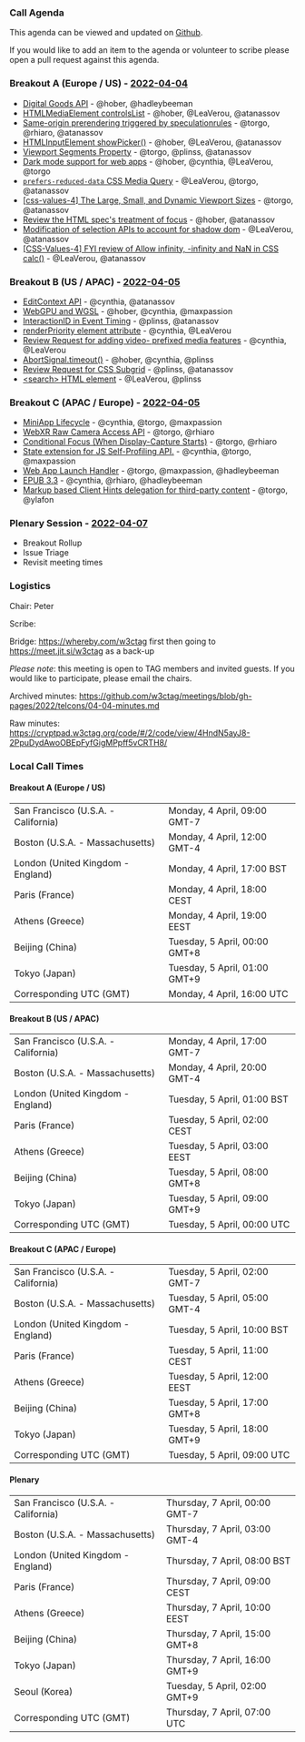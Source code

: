 ### Call Agenda

This agenda can be viewed and updated on [Github](https://github.com/w3ctag/meetings/blob/gh-pages/2022/telcons/04-04-agenda.md).

If you would like to add an item to the agenda or volunteer to scribe please open a pull request against this agenda.

### Breakout A (Europe / US) - [2022-04-04](https://www.timeanddate.com/worldclock/converter.html?iso=20220404T160000&p1=224&p2=43&p3=136&p4=195&p5=26&p6=33&p7=248&p8=235)

* [Digital Goods API](https://github.com/w3ctag/design-reviews/issues/571) - @hober, @hadleybeeman
* [HTMLMediaElement controlsList](https://github.com/w3ctag/design-reviews/issues/643) - @hober, @LeaVerou, @atanassov
* [Same-origin prerendering triggered by speculationrules](https://github.com/w3ctag/design-reviews/issues/667) - @torgo, @rhiaro, @atanassov
* [HTMLInputElement showPicker()](https://github.com/w3ctag/design-reviews/issues/688) - @hober, @LeaVerou, @atanassov
* [Viewport Segments Property](https://github.com/w3ctag/design-reviews/issues/689) - @torgo, @plinss, @atanassov
* [Dark mode support for web apps](https://github.com/w3ctag/design-reviews/issues/696) - @hober, @cynthia, @LeaVerou, @torgo
* [`prefers-reduced-data` CSS Media Query](https://github.com/w3ctag/design-reviews/issues/705) - @LeaVerou, @torgo, @atanassov
* [[css-values-4] The Large, Small, and Dynamic Viewport Sizes](https://github.com/w3ctag/design-reviews/issues/706) - @torgo, @atanassov
* [Review the HTML spec's treatment of focus](https://github.com/w3ctag/design-reviews/issues/468) - @hober, @atanassov
* [Modification of selection APIs to account for shadow dom](https://github.com/w3ctag/design-reviews/issues/694) - @LeaVerou, @atanassov
* [[CSS-Values-4] FYI review of Allow infinity, -infinity and NaN in CSS calc()](https://github.com/w3ctag/design-reviews/issues/708) - @LeaVerou, @atanassov

### Breakout B (US / APAC) - [2022-04-05](https://www.timeanddate.com/worldclock/converter.html?iso=20220405T000000&p1=224&p2=43&p3=136&p4=195&p5=26&p6=33&p7=248&p8=235)

* [EditContext API](https://github.com/w3ctag/design-reviews/issues/416) - @cynthia, @atanassov
* [WebGPU and WGSL](https://github.com/w3ctag/design-reviews/issues/626) - @hober, @cynthia, @maxpassion
* [InteractionID in Event Timing](https://github.com/w3ctag/design-reviews/issues/670) - @plinss, @atanassov
* [renderPriority element attribute](https://github.com/w3ctag/design-reviews/issues/676) - @cynthia, @LeaVerou
* [Review Request for adding video- prefixed media features](https://github.com/w3ctag/design-reviews/issues/697) - @cynthia, @LeaVerou
* [AbortSignal.timeout()](https://github.com/w3ctag/design-reviews/issues/711) - @hober, @cynthia, @plinss
* [Review Request for CSS Subgrid](https://github.com/w3ctag/design-reviews/issues/712) - @plinss, @atanassov
* [&lt;search> HTML element](https://github.com/w3ctag/design-reviews/issues/714) - @LeaVerou, @plinss

### Breakout C (APAC / Europe) - [2022-04-05](https://www.timeanddate.com/worldclock/converter.html?iso=20220405T090000&p1=224&p2=43&p3=136&p4=195&p5=26&p6=33&p7=248&p8=235)

* [MiniApp Lifecycle](https://github.com/w3ctag/design-reviews/issues/523) - @cynthia, @torgo, @maxpassion
* [WebXR Raw Camera Access API](https://github.com/w3ctag/design-reviews/issues/652) - @torgo, @rhiaro
* [Conditional Focus (When Display-Capture Starts)](https://github.com/w3ctag/design-reviews/issues/679) - @torgo, @rhiaro
* [State extension for JS Self-Profiling API.](https://github.com/w3ctag/design-reviews/issues/682) - @cynthia, @torgo, @maxpassion
* [Web App Launch Handler](https://github.com/w3ctag/design-reviews/issues/683) - @torgo, @maxpassion, @hadleybeeman
* [EPUB 3.3](https://github.com/w3ctag/design-reviews/issues/684) - @cynthia, @rhiaro, @hadleybeeman
* [Markup based Client Hints delegation for third-party content](https://github.com/w3ctag/design-reviews/issues/702) - @torgo, @ylafon

### Plenary Session - [2022-04-07](https://www.timeanddate.com/worldclock/converter.html?iso=20220407T070000&p1=224&p2=43&p3=136&p4=195&p5=26&p6=33&p7=248&p8=235)

* Breakout Rollup
* Issue Triage
* Revisit meeting times

### Logistics

Chair: Peter

Scribe:

Bridge: https://whereby.com/w3ctag first then going to https://meet.jit.si/w3ctag as a back-up

*Please note*: this meeting is open to TAG members and invited guests. If you would like to participate, please email the chairs.

Archived minutes: https://github.com/w3ctag/meetings/blob/gh-pages/2022/telcons/04-04-minutes.md

Raw minutes: https://cryptpad.w3ctag.org/code/#/2/code/view/4HndN5ayJ8-2PpuDydAwoOBEpFyfGigMPpff5vCRTH8/


### Local Call Times

#### Breakout A (Europe / US)

<table>
<tr><td> San Francisco (U.S.A. - California) <td> Monday, 4 April, 09:00 GMT-7</td></tr>
<tr><td> Boston (U.S.A. - Massachusetts) <td> Monday, 4 April, 12:00 GMT-4</td></tr>
<tr><td> London (United Kingdom - England) <td> Monday, 4 April, 17:00 BST</td></tr>
<tr><td> Paris (France) <td> Monday, 4 April, 18:00 CEST</td></tr>
<tr><td> Athens (Greece) <td> Monday, 4 April, 19:00 EEST</td></tr>
<tr><td> Beijing (China) <td> Tuesday, 5 April, 00:00 GMT+8</td></tr>
<tr><td> Tokyo (Japan) <td> Tuesday, 5 April, 01:00 GMT+9</td></tr>
<tr><td> Corresponding UTC (GMT) <td> Monday, 4 April, 16:00 UTC</td></tr>
</table>

#### Breakout B (US / APAC)

<table>
<tr><td> San Francisco (U.S.A. - California) <td> Monday, 4 April, 17:00 GMT-7</td></tr>
<tr><td> Boston (U.S.A. - Massachusetts) <td> Monday, 4 April, 20:00 GMT-4</td></tr>
<tr><td> London (United Kingdom - England) <td> Tuesday, 5 April, 01:00 BST</td></tr>
<tr><td> Paris (France) <td> Tuesday, 5 April, 02:00 CEST</td></tr>
<tr><td> Athens (Greece) <td> Tuesday, 5 April, 03:00 EEST</td></tr>
<tr><td> Beijing (China) <td> Tuesday, 5 April, 08:00 GMT+8</td></tr>
<tr><td> Tokyo (Japan) <td> Tuesday, 5 April, 09:00 GMT+9</td></tr>
<tr><td> Corresponding UTC (GMT) <td> Tuesday, 5 April, 00:00 UTC</td></tr>
</table>

#### Breakout C (APAC / Europe)

<table>
<tr><td> San Francisco (U.S.A. - California) <td> Tuesday, 5 April, 02:00 GMT-7</td></tr>
<tr><td> Boston (U.S.A. - Massachusetts) <td> Tuesday, 5 April, 05:00 GMT-4</td></tr>
<tr><td> London (United Kingdom - England) <td> Tuesday, 5 April, 10:00 BST</td></tr>
<tr><td> Paris (France) <td> Tuesday, 5 April, 11:00 CEST</td></tr>
<tr><td> Athens (Greece) <td> Tuesday, 5 April, 12:00 EEST</td></tr>
<tr><td> Beijing (China) <td> Tuesday, 5 April, 17:00 GMT+8</td></tr>
<tr><td> Tokyo (Japan) <td> Tuesday, 5 April, 18:00 GMT+9</td></tr>
<tr><td> Corresponding UTC (GMT) <td> Tuesday, 5 April, 09:00 UTC</td></tr>
</table>

#### Plenary

<table>
<tr><td> San Francisco (U.S.A. - California) <td> Thursday, 7 April, 00:00 GMT-7</td></tr>
<tr><td> Boston (U.S.A. - Massachusetts) <td> Thursday, 7 April, 03:00 GMT-4</td></tr>
<tr><td> London (United Kingdom - England) <td> Thursday, 7 April, 08:00 BST</td></tr>
<tr><td> Paris (France) <td> Thursday, 7 April, 09:00 CEST</td></tr>
<tr><td> Athens (Greece) <td> Thursday, 7 April, 10:00 EEST</td></tr>
<tr><td> Beijing (China) <td> Thursday, 7 April, 15:00 GMT+8</td></tr>
<tr><td> Tokyo (Japan) <td> Thursday, 7 April, 16:00 GMT+9</td></tr>
<tr><td> Seoul (Korea) <td> Tuesday, 5 April, 02:00 GMT+9</td></tr>
<tr><td> Corresponding UTC (GMT) <td> Thursday, 7 April, 07:00 UTC</td></tr>
</table>
